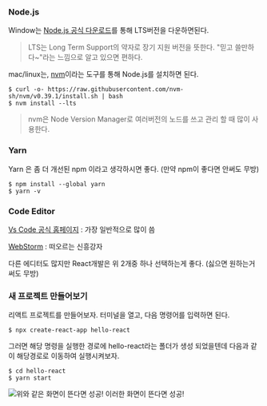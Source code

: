 ### Node.js
Window는 [Node.js 공식 다운로드](https://nodejs.org/en/)를 통해 LTS버전을 다운하면된다.
> LTS는 Long Term Support의 약자로 장기 지원 버전을 뜻한다.
"믿고 쓸만하다~"라는 느낌으로 알고 있으면 편하다.


mac/linux는, [nvm](https://github.com/nvm-sh/nvm)이라는 도구를 통해 Node.js를 설치하면 된다.
```
$ curl -o- https://raw.githubusercontent.com/nvm-sh/nvm/v0.39.1/install.sh | bash
$ nvm install --lts
```
> nvm은 Node Version Manager로 여러버전의 노드를 쓰고 관리 할 때 많이 사용한다.


### Yarn
Yarn 은 좀 더 개선된 npm 이라고 생각하시면 좋다. (만약 npm이 좋다면 안써도 무방)
```
$ npm install --global yarn
$ yarn -v
```

### Code Editor
[Vs Code 공식 홈페이지](https://code.visualstudio.com/) : 가장 일반적으로 많이 씀

[WebStorm](https://www.jetbrains.com/ko-kr/webstorm/) : 떠오르는 신흥강자

다른 에디터도 많지만 React개발은 위 2개중 하나 선택하는게 좋다.
(싫으면 원하는거 써도 무방)

### 새 프로젝트 만들어보기

리액트 프로젝트를 만들어보자. 터미널을 열고, 다음 명령어를 입력하면 된다.

```
$ npx create-react-app hello-react
```
그러면 해당 명령을 실행한 경로에 hello-react라는 폴더가 생성 되었을텐데
다음과 같이 해당경로로 이동하여 실행시켜보자.
```
$ cd hello-react
$ yarn start
```
![위와 같은 화면이 뜬다면 성공!](https://velog.velcdn.com/images/artlogy/post/2ea01e87-8ecb-431f-9c99-8b0c3b88c5ed/image.png) 이러한 화면이 뜬다면 성공!
